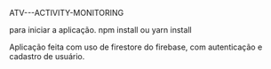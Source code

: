ATV---ACTIVITY-MONITORING

para iniciar a aplicação.
npm install ou yarn install 


Aplicação feita com uso de firestore do firebase, com autenticação e cadastro de usuário.
